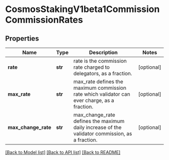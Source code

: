 # CosmosStakingV1beta1CommissionCommissionRates

## Properties
Name | Type | Description | Notes
------------ | ------------- | ------------- | -------------
**rate** | **str** | rate is the commission rate charged to delegators, as a fraction. | [optional] 
**max_rate** | **str** | max_rate defines the maximum commission rate which validator can ever charge, as a fraction. | [optional] 
**max_change_rate** | **str** | max_change_rate defines the maximum daily increase of the validator commission, as a fraction. | [optional] 

[[Back to Model list]](../README.md#documentation-for-models) [[Back to API list]](../README.md#documentation-for-api-endpoints) [[Back to README]](../README.md)

